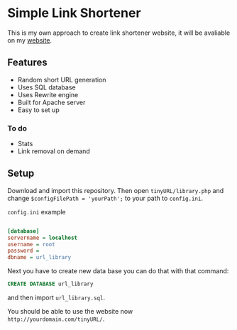 # Simple Link Shortener

This is my own approach to create link shortener website, it will be avaliable on my [website](https://kordight.dev/tinyURL).

## Features

* Random short URL generation
* Uses SQL database
* Uses Rewrite engine
* Built for Apache server
* Easy to set up

### To do

* Stats
* Link removal on demand

## Setup

Download and import this repository. Then open `tinyURL/library.php` and change `$configFilePath = 'yourPath';` to your path to `config.ini`.

`config.ini` example

``` ini

[database]
servername = localhost
username = root
password = 
dbname = url_library

```

Next you have to create new data base you can do that with that command:

```sql
CREATE DATABASE url_library
```

and then import `url_library.sql`.

You should be able to use the website now `http://yourdomain.com/tinyURL/`.
